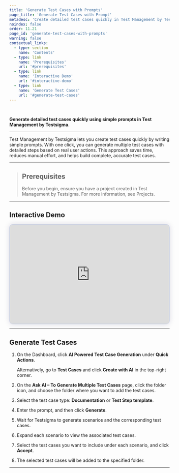 ```yaml
---
title: 'Generate Test Cases with Prompts'
page_title: 'Generate Test Cases with Prompt'
metadesc: 'Create detailed test cases quickly in Test Management by Testsigma using simple prompts. Save time, reduce effort, & ensure accuracy with AI-powered test steps in one click'
noindex: false
order: 11.21
page_id: 'generate-test-cases-with-prompts'
warning: false
contextual_links:
  - type: section
    name: 'Contents'
  - type: link
    name: 'Prerequisites'
    url: '#prerequisites'
  - type: link
    name: 'Interactive Demo'
    url: '#interactive-demo'
  - type: link
    name: 'Generate Test Cases'
    url: '#generate-test-cases'
---
```


<br>

**Generate detailed test cases quickly using simple prompts in Test Management by Testsigma.**

---

Test Management by Testsigma lets you create test cases quickly by writing simple prompts. With one click, you can generate multiple test cases with detailed steps based on real user actions. This approach saves time, reduces manual effort, and helps build complete, accurate test cases.

---

> ## **Prerequisites**
>
> Before you begin, ensure you have a project created in Test Management by Testsigma. For more information, see Projects.

---

## **Interactive Demo**

<div>
  <script async src="https://js.storylane.io/js/v2/storylane.js"></script>
  <div class="sl-embed" style="position:relative;padding-bottom:calc(57.42% + 25px);width:100%;height:0;transform:scale(1)">
    <iframe loading="lazy" class="sl-demo" src="https://app.storylane.io/demo/rzwtt8fjoyzj?embed=inline" name="sl-embed" allow="fullscreen" allowfullscreen style="position:absolute;top:0;left:0;width:100%!important;height:100%!important;border:1px solid rgba(63,95,172,0.35);box-shadow: 0px 0px 18px rgba(26, 19, 72, 0.15);border-radius:10px;box-sizing:border-box;"></iframe>
  </div>
</div>

---

## **Generate Test Cases**

1. On the Dashboard, click **AI Powered Test Case Generation** under **Quick Actions**.

   Alternatively, go to **Test Cases** and click **Create with AI** in the top-right corner.

2. On the **Ask AI – To Generate Multiple Test Cases** page, click the folder icon, and choose the folder where you want to add the test cases.

3. Select the test case type: **Documentation** or **Test Step template**.

4. Enter the prompt, and then click **Generate**.

5. Wait for Testsigma to generate scenarios and the corresponding test cases.

6. Expand each scenario to view the associated test cases.

7. Select the test cases you want to include under each scenario, and click **Accept**.

8. The selected test cases will be added to the specified folder.


---
